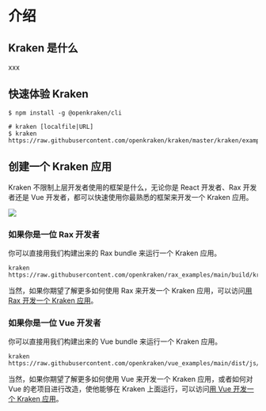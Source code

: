 # 介绍

## Kraken 是什么

xxx

## 快速体验 Kraken

```shell
$ npm install -g @openkraken/cli
```

```shell
# kraken [localfile|URL]
$ kraken https://raw.githubusercontent.com/openkraken/kraken/master/kraken/example/assets/bundle.js
```

## 创建一个 Kraken 应用

Kraken 不限制上层开发者使用的框架是什么，无论你是 React 开发者、Rax 开发者还是 Vue 开发者，都可以快速使用你最熟悉的框架来开发一个 Kraken 应用。

![](https://img.alicdn.com/imgextra/i1/O1CN018a3mFu28GXZC6hTVQ_!!6000000007905-2-tps-1080-418.png)

### 如果你是一位 Rax 开发者

你可以直接用我们构建出来的 Rax bundle 来运行一个 Kraken 应用。

```shell
kraken https://raw.githubusercontent.com/openkraken/rax_examples/main/build/kraken/index.js
```

当然，如果你期望了解更多如何使用 Rax 来开发一个 Kraken 应用，可以访问[用 Rax 开发一个 Kraken 应用](/guide/use/rax)。

### 如果你是一位 Vue 开发者

你可以直接用我们构建出来的 Vue bundle 来运行一个 Kraken 应用。

```shell
kraken https://raw.githubusercontent.com/openkraken/vue_examples/main/dist/js/app.js
```

当然，如果你期望了解更多如何使用 Vue 来开发一个 Kraken 应用，或者如何对 Vue 的老项目进行改造，使他能够在 Kraken 上面运行，可以访问[用 Vue 开发一个 Kraken 应用](/guide/use/vue)。
